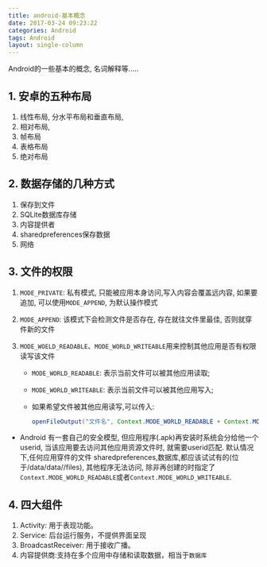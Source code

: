```yaml
---
title: android-基本概念
date: 2017-03-24 09:23:22
categories: Android
tags: Android
layout: single-column
---
```




Android的一些基本的概念, 名词解释等.....

## 1. 安卓的五种布局

1. 线性布局, 分水平布局和垂直布局, 
2. 相对布局, 
3. 帧布局
4. 表格布局
5. 绝对布局

## 2. 数据存储的几种方式

1. 保存到文件
2. SQLite数据库存储
3. 内容提供者
4. sharedpreferences保存数据
5. 网络

## 3. 文件的权限

1. `MODE_PRIVATE`: 私有模式, 只能被应用本身访问,写入内容会覆盖远内容, 如果要追加, 可以使用`MODE_APPEND`, 为默认操作模式

2. `MODE_APPEND`: 该模式下会检测文件是否存在, 存在就往文件里最佳, 否则就穿件新的文件

3. `MODE_WOELD_READABLE`、`MODE_WORLD_WRITEABLE`用来控制其他应用是否有权限读写该文件

   * `MODE_WORLD_READABLE`: 表示当前文件可以被其他应用读取;

   * `MODE_WORLD_WRITEABLE`: 表示当前文件可以被其他应用写入;

   * 如果希望文件被其他应用读写,可以传入:

     ```java
     openFileOutput("文件名", Context.MODE_WORLD_READABLE + Context.MODE_WORLD_WEITEABLE);
     ```

* Android 有一套自己的安全模型, 但应用程序(.apk)再安装时系统会分给他一个userid, 当该应用要去访问其他应用资源文件时, 就需要userid匹配. 默认情况下,任何应用穿件的文件 sharedpreferences,数据库,都应该试试有的(位于/data/data/<package name>/files), 其他程序无法访问, 除非再创建的时指定了`Context.MODE_WORLD_READABLE`或者`Context.MODE_WORLD_WRITEABLE`.

## 4. 四大组件

1. Activity: 用于表现功能。
2. Service: 后台运行服务，不提供界面呈现
3. BroadcastReceiver: 用于接收广播。
4. 内容提供商:支持在多个应用中存储和读取数据，相当于`数据库`